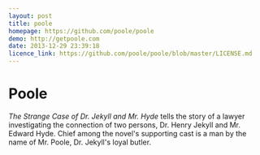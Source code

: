 ```yaml
---
layout: post
title: poole
homepage: https://github.com/poole/poole
demo: http://getpoole.com
date: 2013-12-29 23:39:18
licence_link: https://github.com/poole/poole/blob/master/LICENSE.md
---
```

# Poole

*The Strange Case of Dr. Jekyll and Mr. Hyde* tells the story of a lawyer investigating the connection of two persons, Dr. Henry Jekyll and Mr. Edward Hyde. Chief among the novel's supporting cast is a man by the name of Mr. Poole, Dr. Jekyll's loyal butler.

